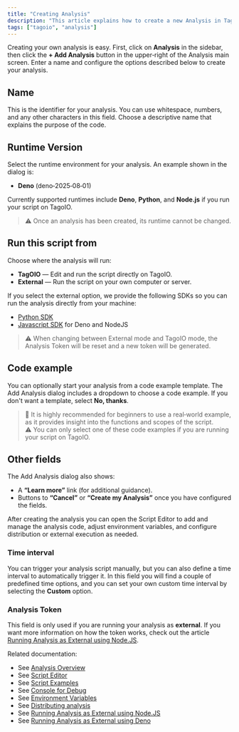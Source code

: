 ```yaml
---
title: "Creating Analysis"
description: "This article explains how to create a new Analysis in TagoIO, including the fields in the Add Analysis dialog and the options for runtime and execution environment."
tags: ["tagoio", "analysis"]
---
```

Creating your own analysis is easy. First, click on **Analysis** in the sidebar, then click the **+ Add Analysis** button in the upper‑right of the Analysis main screen. Enter a name and configure the options described below to create your analysis.

<!-- Image placeholder removed for build -->

## Name
This is the identifier for your analysis. You can use whitespace, numbers, and any other characters in this field. Choose a descriptive name that explains the purpose of the code.

## Runtime Version
Select the runtime environment for your analysis. An example shown in the dialog is:
- **Deno** (deno‑2025‑08‑01)

Currently supported runtimes include **Deno**, **Python**, and **Node.js** if you run your script on TagoIO.  
> ⚠️ Once an analysis has been created, its runtime cannot be changed.

## Run this script from
Choose where the analysis will run:
- **TagOIO** — Edit and run the script directly on TagoIO.
- **External** — Run the script on your own computer or server.

If you select the external option, we provide the following SDKs so you can run the analysis directly from your machine:

- [Python SDK](https://help.tago.io/portal/en/kb/articles/python-sdk)
- [Javascript SDK](https://help.tago.io/portal/en/kb/articles/464-node-js) for Deno and NodeJS

> ⚠️ When changing between External mode and TagoIO mode, the Analysis Token will be reset and a new token will be generated.

## Code example
You can optionally start your analysis from a code example template. The Add Analysis dialog includes a dropdown to choose a code example. If you don't want a template, select **No, thanks**.

> 📌 It is highly recommended for beginners to use a real‑world example, as it provides insight into the functions and scopes of the script.  
> ⚠️ You can only select one of these code examples if you are running your script on TagoIO.

## Other fields
The Add Analysis dialog also shows:
- A **“Learn more”** link (for additional guidance).
- Buttons to **“Cancel”** or **“Create my Analysis”** once you have configured the fields.

After creating the analysis you can open the Script Editor to add and manage the analysis code, adjust environment variables, and configure distribution or external execution as needed.

### Time interval
You can trigger your analysis script manually, but you can also define a time interval to automatically trigger it. In this field you will find a couple of predefined time options, and you can set your own custom time interval by selecting the **Custom** option.

### Analysis Token
This field is only used if you are running your analysis as **external**. If you want more information on how the token works, check out the article  
[Running Analysis as External using Node.JS](https://help.tago.io/portal/en/kb/articles/174-running-analysis-as-external-using-node-js).

Related documentation:
- See [Analysis Overview](../analysis/analysis-overview)
- See [Script Editor](../script-editor)
- See [Script Examples](../analysis/script-examples)
- See [Console for Debug](../console-for-debug)
- See [Environment Variables](../environment-variables)
- See [Distributing analysis](../analysis/distributing-analysis)
- See [Running Analysis as External using Node.JS](running-analysis-external-server)
- See [Running Analysis as External using Deno](running-analysis-external-server)